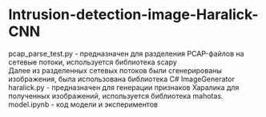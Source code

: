 # Intrusion-detection-image-Haralick-CNN
pcap_parse_test.py - предназначен для разделения PCAP-файлов на сетевые потоки, используется библиотека scapy  
Далее из разделенных сетевых потоков были сгенерированы изображения, была использована библиотека C# ImageGenerator  
haralick.py - предназначен для генерации признаков Харалика для полученных изображений, используется библиотека mahotas.  
model.ipynb - код модели  и экспериментов
